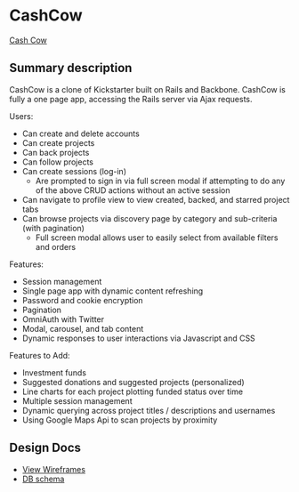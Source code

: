 # CashCow

[Cash Cow][Cash Cow]

[Cash Cow]: http://www.cash-cow.io

## Summary description
CashCow is a clone of Kickstarter built on Rails and Backbone.  CashCow is fully a one page app, accessing the Rails server via Ajax requests.

Users:

- Can create and delete accounts
- Can create projects
- Can back projects
- Can follow projects
- Can create sessions (log-in)
  - Are prompted to sign in via full screen modal if attempting to do any of the above CRUD actions without an active session
- Can navigate to profile view to view created, backed, and starred project tabs
- Can browse projects via discovery page by category and sub-criteria (with pagination)
  - Full screen modal allows user to easily select from available filters and orders

Features:

- Session management
- Single page app with dynamic content refreshing
- Password and cookie encryption
- Pagination
- OmniAuth with Twitter
- Modal, carousel, and tab content
- Dynamic responses to user interactions via Javascript and CSS

Features to Add:

- Investment funds
- Suggested donations and suggested projects (personalized)
- Line charts for each project plotting funded status over time
- Multiple session management
- Dynamic querying across project titles / descriptions and usernames
- Using Google Maps Api to scan projects by proximity

## Design Docs
* [View Wireframes][views]
* [DB schema][schema]

[views]: ./docs/views.md
[schema]: ./docs/schema.md
